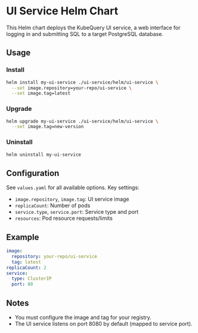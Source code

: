 # UI Service Helm Chart

This Helm chart deploys the KubeQuery UI service, a web interface for logging in and submitting SQL to a target PostgreSQL database.

## Usage

### Install
```sh
helm install my-ui-service ./ui-service/helm/ui-service \
  --set image.repository=your-repo/ui-service \
  --set image.tag=latest
```

### Upgrade
```sh
helm upgrade my-ui-service ./ui-service/helm/ui-service \
  --set image.tag=new-version
```

### Uninstall
```sh
helm uninstall my-ui-service
```

## Configuration
See `values.yaml` for all available options. Key settings:
- `image.repository`, `image.tag`: UI service image
- `replicaCount`: Number of pods
- `service.type`, `service.port`: Service type and port
- `resources`: Pod resource requests/limits

## Example
```yaml
image:
  repository: your-repo/ui-service
  tag: latest
replicaCount: 2
service:
  type: ClusterIP
  port: 80
```

## Notes
- You must configure the image and tag for your registry.
- The UI service listens on port 8080 by default (mapped to service port).